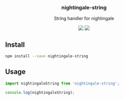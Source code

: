 <h3 align="center">
  nightingale-string
</h3>

<p align="center">
  String handler for nightingale
</p>

<p align="center">
  <a href="https://npmjs.org/package/nightingale-string"><img src="https://img.shields.io/npm/v/nightingale-string.svg?style=flat-square"></a>
  <a href="https://david-dm.org/christophehurpeau/nightingale?path=packages/nightingale-string"><img src="https://david-dm.org/christophehurpeau/nightingale.svg?path=packages/nightingale-string?style=flat-square"></a>
</p>

## Install

```sh
npm install --save nightingale-string
```

## Usage

```js
import nightingaleString from 'nightingale-string';

console.log(nightingaleString);
```
